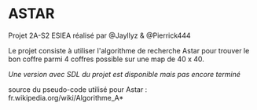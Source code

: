 # ASTAR

Projet 2A-S2 ESIEA réalisé par @Jayllyz & @Pierrick444

Le projet consiste à utiliser l'algorithme de recherche Astar pour trouver le bon coffre parmi 4 coffres possible sur une map
de 40 x 40.

_Une version avec SDL du projet est disponible mais pas encore terminé_

source du pseudo-code utilisé pour Astar : fr.wikipedia.org/wiki/Algorithme_A\*
